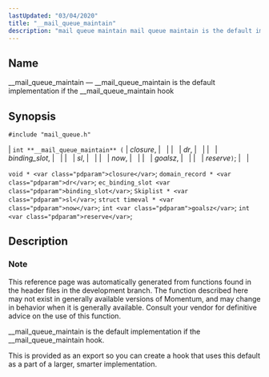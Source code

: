 ```yaml
---
lastUpdated: "03/04/2020"
title: "__mail_queue_maintain"
description: "mail queue maintain mail queue maintain is the default implementation if the mail queue maintain hook int mail queue maintain closure dr binding slot sl now goalsz reserve void closure domain record dr ec binding slot binding slot Skiplist sl struct timeval now int goalsz int reserve This reference page..."
---
```


<a name="apis.__mail_queue_maintain"></a> 
## Name

__mail_queue_maintain — __mail_queue_maintain is the default implementation if the __mail_queue_maintain hook

## Synopsis

`#include "mail_queue.h"`

| `int **__mail_queue_maintain** (` | <var class="pdparam">closure</var>, |   |
|   | <var class="pdparam">dr</var>, |   |
|   | <var class="pdparam">binding_slot</var>, |   |
|   | <var class="pdparam">sl</var>, |   |
|   | <var class="pdparam">now</var>, |   |
|   | <var class="pdparam">goalsz</var>, |   |
|   | <var class="pdparam">reserve</var>`)`; |   |

`void * <var class="pdparam">closure</var>`;
`domain_record * <var class="pdparam">dr</var>`;
`ec_binding_slot <var class="pdparam">binding_slot</var>`;
`Skiplist * <var class="pdparam">sl</var>`;
`struct timeval * <var class="pdparam">now</var>`;
`int <var class="pdparam">goalsz</var>`;
`int <var class="pdparam">reserve</var>`;<a name="idp54318944"></a> 
## Description

### Note

This reference page was automatically generated from functions found in the header files in the development branch. The function described here may not exist in generally available versions of Momentum, and may change in behavior when it is generally available. Consult your vendor for definitive advice on the use of this function.

__mail_queue_maintain is the default implementation if the __mail_queue_maintain hook.

This is provided as an export so you can create a hook that uses this default as a part of a larger, smarter implementation.